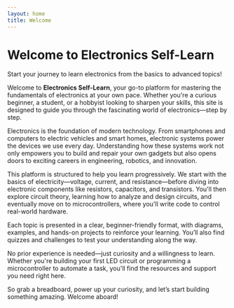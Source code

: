 ```yaml
---
layout: home
title: Welcome
---
```


# Welcome to Electronics Self-Learn

Start your journey to learn electronics from the basics to advanced topics!

Welcome to **Electronics Self-Learn**, your go-to platform for mastering the fundamentals of electronics at your own pace. Whether you're a curious beginner, a student, or a hobbyist looking to sharpen your skills, this site is designed to guide you through the fascinating world of electronics—step by step.

Electronics is the foundation of modern technology. From smartphones and computers to electric vehicles and smart homes, electronic systems power the devices we use every day. Understanding how these systems work not only empowers you to build and repair your own gadgets but also opens doors to exciting careers in engineering, robotics, and innovation.

This platform is structured to help you learn progressively. We start with the basics of electricity—voltage, current, and resistance—before diving into electronic components like resistors, capacitors, and transistors. You'll then explore circuit theory, learning how to analyze and design circuits, and eventually move on to microcontrollers, where you'll write code to control real-world hardware.

Each topic is presented in a clear, beginner-friendly format, with diagrams, examples, and hands-on projects to reinforce your learning. You’ll also find quizzes and challenges to test your understanding along the way.

No prior experience is needed—just curiosity and a willingness to learn. Whether you're building your first LED circuit or programming a microcontroller to automate a task, you'll find the resources and support you need right here.

So grab a breadboard, power up your curiosity, and let’s start building something amazing. Welcome aboard!
